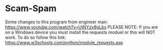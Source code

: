 # Scam-Spam
Some changes to this program from engineer man:  https://www.youtube.com/watch?v=UtNYzv8gLbs  PLEASE NOTE:  If you are on a Windows device you must install the requests moduel or this will NOT work.  To do so follow this link:  https://www.w3schools.com/python/module_requests.asp
